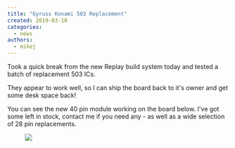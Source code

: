 ```yaml
---
title: "Gyruss Konami 503 Replacement"
created: 2019-03-10
categories: 
  - news
authors: 
  - mikej
---
```


Took a quick break from the new Replay build system today and tested a batch of replacement 503 ICs.

They appear to work well, so I can ship the board back to it's owner and get some desk space back!

You can see the new 40 pin module working on the board below. I've got some left in stock, contact me if you need any - as well as a wide selection of 28 pin replacements.
 
<figure>

![](@assets/images/gyruss.jpg)

</figure>